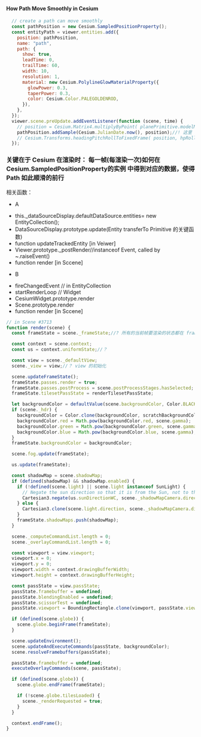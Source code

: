 #### How Path Move Smoothly in Cesium

```js
  // create a path can move smoothly
  const pathPosition = new Cesium.SampledPositionProperty();
  const entityPath = viewer.entities.add({
    position: pathPosition,
    name: "path",
    path: {
      show: true,
      leadTime: 0,
      trailTime: 60,
      width: 10,
      resolution: 1,
      material: new Cesium.PolylineGlowMaterialProperty({
        glowPower: 0.3,
        taperPower: 0.3,
        color: Cesium.Color.PALEGOLDENROD,
      }),
    },
  });
  viewer.scene.preUpdate.addEventListener(function (scene, time) {
    // position = Cesium.Matrix4.multiplyByPoint( planePrimitive.modelMatrix, speedVector, position );
    pathPosition.addSample(Cesium.JulianDate.now(), position);//! 这里
    // Cesium.Transforms.headingPitchRollToFixedFrame( position, hpRoll, Cesium.Ellipsoid.WGS84, fixedFrameTransform, planePrimitive.modelMatrix );
  });
```

### 关键在于 Cesium 在渲染时： 每一帧(每渲染一次)如何在Cesium.SampledPositionProperty的实例 中得到对应的数据，使得 Path 如此顺滑的前行

相关函数：
* A
- this._dataSourceDisplay.defaultDataSource.entities= new EntityCollection();
- DataSourceDisplay.prototype.update(Entity transferTo Primitive 的关键函数)
- function updateTrackedEntity [in Veiwer]
- Viewer.prototype._postRender//instanceof Event, called by ~.raiseEvent()
- function render [in Sccene]

* B
- fireChangedEvent // in EntityCollection
- startRenderLoop // Widget
- CesiumWidget.prototype.render
- Scene.prototype.render
- function render [in Sccene]

```js
// in Scene #3713
function render(scene) {
  const frameState = scene._frameState;//? 所有的当前帧要渲染的状态都在 frameState 里面 --- frameState 哪里更新的状态？

  const context = scene.context;
  const us = context.uniformState;//？

  const view = scene._defaultView;
  scene._view = view;//？ view 的初始化

  scene.updateFrameState();
  frameState.passes.render = true;
  frameState.passes.postProcess = scene.postProcessStages.hasSelected;
  frameState.tilesetPassState = renderTilesetPassState;

  let backgroundColor = defaultValue(scene.backgroundColor, Color.BLACK);
  if (scene._hdr) {
    backgroundColor = Color.clone(backgroundColor, scratchBackgroundColor);
    backgroundColor.red = Math.pow(backgroundColor.red, scene.gamma);
    backgroundColor.green = Math.pow(backgroundColor.green, scene.gamma);
    backgroundColor.blue = Math.pow(backgroundColor.blue, scene.gamma);
  }
  frameState.backgroundColor = backgroundColor;

  scene.fog.update(frameState);

  us.update(frameState);

  const shadowMap = scene.shadowMap;
  if (defined(shadowMap) && shadowMap.enabled) {
    if (!defined(scene.light) || scene.light instanceof SunLight) {
      // Negate the sun direction so that it is from the Sun, not to the Sun
      Cartesian3.negate(us.sunDirectionWC, scene._shadowMapCamera.direction);
    } else {
      Cartesian3.clone(scene.light.direction, scene._shadowMapCamera.direction);
    }
    frameState.shadowMaps.push(shadowMap);
  }

  scene._computeCommandList.length = 0;
  scene._overlayCommandList.length = 0;

  const viewport = view.viewport;
  viewport.x = 0;
  viewport.y = 0;
  viewport.width = context.drawingBufferWidth;
  viewport.height = context.drawingBufferHeight;

  const passState = view.passState;
  passState.framebuffer = undefined;
  passState.blendingEnabled = undefined;
  passState.scissorTest = undefined;
  passState.viewport = BoundingRectangle.clone(viewport, passState.viewport);

  if (defined(scene.globe)) {
    scene.globe.beginFrame(frameState);
  }

  scene.updateEnvironment();
  scene.updateAndExecuteCommands(passState, backgroundColor);
  scene.resolveFramebuffers(passState);

  passState.framebuffer = undefined;
  executeOverlayCommands(scene, passState);

  if (defined(scene.globe)) {
    scene.globe.endFrame(frameState);

    if (!scene.globe.tilesLoaded) {
      scene._renderRequested = true;
    }
  }

  context.endFrame();
}
```